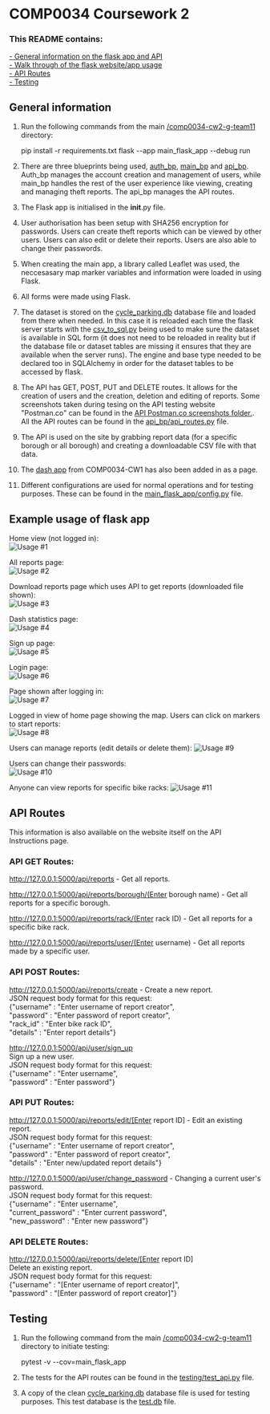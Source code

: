 # COMP0034 Coursework 2

### This README contains:

[- General information on the flask app and API](#general-information)  
[- Walk through of the flask website/app usage](#example-usage-of-flask-app)  
[- API Routes](#api-routes)  
[- Testing](#testing)

## General information
1. Run the following commands from the main [/comp0034-cw2-g-team11](/) directory:

    pip install -r requirements.txt
    flask --app main_flask_app --debug run

2. There are three blueprints being used, [auth_bp](main_flask_app/auth_bp/), [main_bp](main_flask_app/main_bp/) and [api_bp](main_flask_app/api_bp/). Auth_bp manages the account creation and management of users, while main_bp handles the rest of the user experience like viewing, creating and managing theft reports. The api_bp manages the API routes.

3. The Flask app is initialised in the __init__.py file.

4. User authorisation has been setup with SHA256 encryption for passwords. Users can create theft reports which can be viewed by other users. Users can also edit or delete their reports. Users are also able to change their passwords.

5. When creating the main app, a library called Leaflet was used, the neccesasary map marker variables and information were loaded in using Flask.

6. All forms were made using Flask.

7. The dataset is stored on the [cycle_parking.db](/main_flask_app/data/cycle_parking.db) database file and loaded from there when needed. In this case it is reloaded each time the flask server starts with the [csv_to_sql.py](/main_flask_app/data/csv_to_sql.py) being used to make sure the dataset is available in SQL form (it does not need to be reloaded in reality but if the database file or dataset tables are missing it ensures that they are available when the server runs). The engine and base type needed to be declared too in SQLAlchemy in order for the dataset tables to be accessed by flask.

8. The API has GET, POST, PUT and DELETE routes. It allows for the creation of users and the creation, deletion and editing of reports. Some screenshots taken during tesing on the API testing website "Postman.co" can be found in the [API Postman.co screenshots folder.](/screenshots/api_postman.co_screenshots/). All the API routes can be found in the [api_bp/api_routes.py](/main_flask_app/api_bp/api_routes.py) file.

9. The API is used on the site by grabbing report data (for a specific borough or all borough) and creating a downloadable CSV file with that data.

10. The [dash app](/main_flask_app/dash_app_cycling/) from COMP0034-CW1 has also been added in as a page.

11. Different configurations are used for normal operations and for testing purposes. These can be found in the [main_flask_app/config.py](/main_flask_app/config.py) file.

## Example usage of flask app

Home view (not logged in):  
![Usage #1](https://github.com/ucl-comp0035/comp0034-cw2-g-team_11/blob/main/screenshots/site_app_usage_screenshots/1_index_page.PNG)

All reports page:  
![Usage #2](https://github.com/ucl-comp0035/comp0034-cw2-g-team_11/blob/main/screenshots/site_app_usage_screenshots/2_all_user_reports.PNG)

Download reports page which uses API to get reports (downloaded file shown):  
![Usage #3](/screenshots/site_app_usage_screenshots/3_download_reports.png)  

Dash statistics page:  
![Usage #4](/screenshots/site_app_usage_screenshots/4_dash_statistics.png)  

Sign up page:  
![Usage #5](/screenshots/site_app_usage_screenshots/5_sign_up.png)  

Login page:  
![Usage #6](/screenshots/site_app_usage_screenshots/6_login.png)  

Page shown after logging in:  
![Usage #7](/screenshots/site_app_usage_screenshots/7_logged_in.png)

Logged in view of home page showing the map. Users can click on markers to start reports:  
![Usage #8](/screenshots/site_app_usage_screenshots/8_report_map.png)  

Users can manage reports (edit details or delete them):
![Usage #9](/screenshots/site_app_usage_screenshots/9_manage_reports.png)

Users can change their passwords:  
![Usage #10](/screenshots/site_app_usage_screenshots/10_change_password.png)  

Anyone can view reports for specific bike racks:
![Usage #11](/screenshots/site_app_usage_screenshots/11_specific_reports.png)  

## API Routes
This information is also available on the website itself on the API Instructions page.

### API GET Routes:
http://127.0.0.1:5000/api/reports - Get all reports.

http://127.0.0.1:5000/api/reports/borough/(Enter borough name) - Get all reports for a specific borough.

http://127.0.0.1:5000/api/reports/rack/(Enter rack ID) - Get all reports for a specific bike rack.

http://127.0.0.1:5000/api/reports/user/(Enter username) - Get all reports made by a specific user.

### API POST Routes:
http://127.0.0.1:5000/api/reports/create - Create a new report.  
JSON request body format for this request:  
{"username" : "Enter username of report creator",  
"password" : "Enter password of report creator",  
"rack_id" : "Enter bike rack ID",  
"details" : "Enter report details"}

http://127.0.0.1:5000/api/user/sign_up  
Sign up a new user.  
JSON request body format for this request:  
{"username" : "Enter username",  
"password" : "Enter password"}

### API PUT Routes:

http://127.0.0.1:5000/api/reports/edit/[Enter report ID] - Edit an existing report.  
JSON request body format for this request:  
{"username" : "Enter username of report creator",  
"password" : "Enter password of report creator",  
"details" : "Enter new/updated report details"}

http://127.0.0.1:5000/api/user/change_password - Changing a current user's password.  
JSON request body format for this request:  
{"username" : "Enter username",  
"current_password" : "Enter current password",  
"new_password" : "Enter new password"}

### API DELETE Routes:

http://127.0.0.1:5000/api/reports/delete/[Enter report ID]  
Delete an existing report.  
JSON request body format for this request:  
{"username" : "[Enter username of report creator]",  
"password" : "[Enter password of report creator]"}

## Testing
1. Run the following command from the main [/comp0034-cw2-g-team11](/) directory to initiate testing:

    pytest -v --cov=main_flask_app  

2. The tests for the API routes can be found in the [testing/test_api.py](/testing/test_api.py) file.

3. A copy of the clean [cycle_parking.db](/main_flask_app/data/cycle_parking.db) database file is used for testing purposes. This test database is the [test.db](/testing/test.db) file.